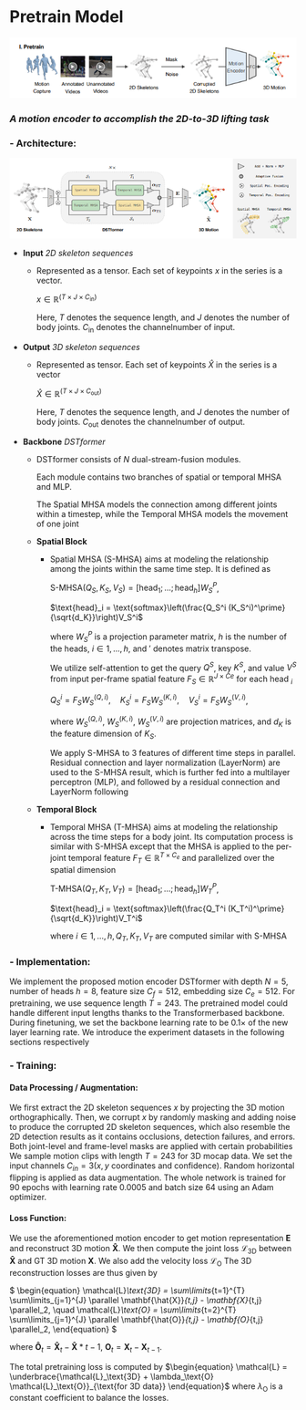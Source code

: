 # Pretrain Model

![pretrain](../assets/pretrain.png)

### _A motion encoder to accomplish the 2D-to-3D lifting task_

### - Architecture:

![architecture](../assets/dstformer.png)

- **Input** _2D skeleton sequences_

  - Represented as a tensor. Each set of keypoints $x$ in the series is a vector.

    $x \in \mathbb{R}^{(T \times J \times C_{\text{in}})}$

    Here, $T$ denotes the sequence length, and $J$ denotes the number of body joints. $C_{\text{in}}$ denotes the channelnumber of input.

- **Output** _3D skeleton sequences_

  - Represented as tensor. Each set of keypoints $\hat{X}$ in the series is a vector

    $\hat{X} \in \mathbb{R}^{(T \times J \times C_{\text{out}})}$

    Here, $T$ denotes the sequence length, and $J$ denotes the number of body joints. $C_{\text{out}}$ denotes the channelnumber of output.

- **Backbone** _DSTformer_

  - DSTformer consists of $N$ dual-stream-fusion modules.

    Each module contains two branches of spatial or temporal MHSA and MLP.

    The Spatial MHSA models the connection among different joints within a timestep, while the Temporal MHSA models the movement of one joint

  - **Spatial Block**

    - Spatial MHSA (S-MHSA) aims at modeling the relationship among the joints within the same time step. It is defined as

      $\text{S-MHSA}(Q_S, K_S, V_S) = [\text{head}_1; \ldots; \text{head}_h]W_S^P$,

      $\text{head}_i = \text{softmax}\left(\frac{Q_S^i (K_S^i)^\prime}{\sqrt{d_K}}\right)V_S^i$

      where $W_S^P$ is a projection parameter matrix, $h$ is the number of the heads, $i \in 1, . . . , h$, and $′$ denotes matrix transpose.

      We utilize self-attention to get the query $Q^S$, key $K^S$, and value $V^S$ from input per-frame spatial feature $F_S \in \mathbb{R}^{J \times Ce}$ for each head $_i$

      $Q_S^i = F_{S}W_{S}^{(Q,i)}, \quad K_S^i = F_{S}W_{S}^{(K,i)}, \quad V_S^i = F_{S}W_{S}^{(V,i)}$,

      where $W_S^{(Q,i)}$, $W_S^{(K,i)}$, $W_S^{(V,i)}$ are projection matrices, and $d_K$ is the feature dimension of $K_S$.

      We apply S-MHSA to 3 features of different time steps in parallel. Residual connection and layer normalization (LayerNorm) are used to the S-MHSA result, which is further fed into a multilayer perceptron (MLP), and followed by a residual connection and LayerNorm following

  - **Temporal Block**

    - Temporal MHSA (T-MHSA) aims at
      modeling the relationship across the time steps for a body
      joint. Its computation process is similar with S-MHSA except that the MHSA is applied to the per-joint temporal
      feature $F_T \in \mathbb{R}^{T \times C_e}$ and parallelized over the spatial dimension

      $\text{T-MHSA}(Q_T, K_T, V_T) = [\text{head}_1; \ldots; \text{head}_h]W_T^P$,

      $\text{head}_i = \text{softmax}\left(\frac{Q_T^i (K_T^i)^\prime}{\sqrt{d_K}}\right)V_T^i$

      where $i \in 1,...,h, Q_T, K_T, V_T$ are computed similar with S-MHSA

### - Implementation:

We implement the proposed motion encoder DSTformer
with depth $N = 5$, number of heads $h = 8$, feature size
$C_f = 512$, embedding size $C_e = 512$. For pretraining, we
use sequence length $T = 243$. The pretrained model could
handle different input lengths thanks to the Transformerbased backbone. During finetuning, we set the backbone
learning rate to be $0.1 ×$ of the new layer learning rate. We
introduce the experiment datasets in the following sections
respectively

### - Training:

#### Data Processing / Augmentation:

We first
extract the 2D skeleton sequences $x$ by projecting the 3D
motion orthographically. Then, we corrupt $x$ by randomly
masking and adding noise to produce the corrupted 2D skeleton sequences, which also resemble the 2D detection results
as it contains occlusions, detection failures, and errors. Both
joint-level and frame-level masks are applied with certain
probabilities We sample motion clips with length $T = 243$ for
3D mocap data. We set the input channels $C_{in} = 3 (x, y$ coordinates and
confidence). Random horizontal flipping is applied as data augmentation. The whole network
is trained for 90 epochs with learning rate 0.0005 and batch
size 64 using an Adam optimizer.

#### Loss Function:

We use the aforementioned motion encoder to get motion representation $\mathbf{E}$ and reconstruct 3D motion $\mathbf{\hat{X}}$. We then compute the joint loss $\mathcal{L}_\text{3D}$ between $\mathbf{\hat{X}}$ and GT 3D motion $\mathbf{X}$. We also add the velocity loss $\mathcal{L}_\text{O}$ The 3D reconstruction losses are thus given by

$
\begin{equation}
    \mathcal{L}_\text{3D} = \sum\limits_{t=1}^{T} \sum\limits_{j=1}^{J} \parallel \mathbf{\hat{X}}_{t,j} - \mathbf{X}_{t,j} \parallel_2, \quad
    \mathcal{L}_\text{O} = \sum\limits_{t=2}^{T} \sum\limits_{j=1}^{J} \parallel \mathbf{\hat{O}}_{t,j} - \mathbf{O}_{t,j} \parallel_2,
\end{equation}
$

where $\mathbf{\hat{O}}_t=\mathbf{\hat{{X}}}_t - \mathbf{\hat{X}}*{t-1}$, $\mathbf{O}_t=\mathbf{X}_t - \mathbf{X}_{t-1}$.

The total pretraining loss is computed by
$\begin{equation}
\mathcal{L} = \underbrace{\mathcal{L}_\text{3D} + \lambda_\text{O} \mathcal{L}_\text{O}}_{\text{for 3D data}}
\end{equation}$
where $\lambda_\text{O}$ is a constant coefficient to balance the losses.
